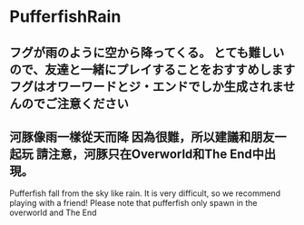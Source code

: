 # PufferfishRain
フグが雨のように空から降ってくる。
とても難しいので、友達と一緒にプレイすることをおすすめします
フグはオワーワードとジ・エンドでしか生成されませんのでご注意ください
---
河豚像雨一樣從天而降
因為很難，所以建議和朋友一起玩 
請注意，河豚只在Overworld和The End中出現。
---
Pufferfish fall from the sky like rain.
It is very difficult, so we recommend playing with a friend!
Please note that pufferfish only spawn in the overworld and The End
